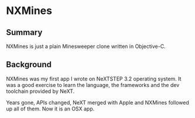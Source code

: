 NXMines
=======

## Summary

NXMines is just a plain Minesweeper clone written in Objective-C.

## Background

NXMines was my first app I wrote on NeXTSTEP 3.2 operating system. It was a good exercise to learn the language, the frameworks and the dev toolchain provided by NeXT.

Years gone, APIs changed, NeXT merged with Apple and NXMines followed up all of them. Now it is an OSX app.
